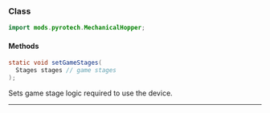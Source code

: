 
### Class

```java
import mods.pyrotech.MechanicalHopper;
```

#### Methods

```java
static void setGameStages(
  Stages stages // game stages
);
```

Sets game stage logic required to use the device.

---

